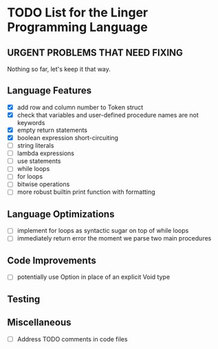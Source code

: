 # TODO List for the Linger Programming Language

## URGENT PROBLEMS THAT NEED FIXING

Nothing so far, let's keep it that way.

## Language Features

- [x] add row and column number to Token struct
- [x] check that variables and user-defined procedure names are not keywords
- [x] empty return statements
- [x] boolean expression short-circuiting
- [ ] string literals
- [ ] lambda expressions
- [ ] use statements
- [ ] while loops
- [ ] for loops
- [ ] bitwise operations
- [ ] more robust builtin print function with formatting

## Language Optimizations

- [ ] implement for loops as syntactic sugar on top of while loops
- [ ] immediately return error the moment we parse two main procedures

## Code Improvements

- [ ] potentially use Option<Value> in place of an explicit Void type

## Testing

## Miscellaneous

- [ ] Address TODO comments in code files
